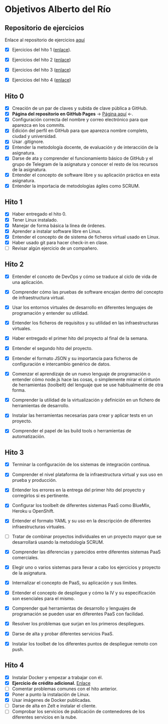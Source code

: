 # Objetivos Alberto del Río

## Repositorio de ejercicios
Enlace al repositorio de ejercicios [aquí](https://github.com/berbus/ejerciciosIV/)

- [X] Ejercicios del hito 1 ([enlace](https://github.com/berbus/ejerciciosIV/blob/master/Ejercicios%20hito%201/ejercicios.md)).

- [X] Ejercicios del hito 2 ([enlace](https://github.com/berbus/ejerciciosIV/blob/master/Ejercicios%20hito%202/ejercicios2.md))

- [X] Ejercicios del hito 3 ([enlace](https://github.com/berbus/ejerciciosIV/blob/master/Ejercicios%20hito%203/ejercicios3.md))

- [X] Ejercicios del hito 4 ([enlace](https://github.com/berbus/ejerciciosIV/blob/master/Ejercicios%20hito%204/ejercicio4.md))

## Hito 0
- [X] Creación de un par de claves y subida de clave pública a GitHub.
- [X] **Página del repositorio en GitHub Pages** \-> [Página aquí](https://berbus.github.io/proyectoIV/) <\-.
- [X] Configuración correcta del nombre y correo electrónico para que aparezca en los commits.
- [X] Edición del perfil en GitHub para que aparezca nombre completo, ciudad y universidad.
- [X] Usar .gitignore.
- [X] Entender la metodología docente, de evaluación y de interacción de la asignatura.
- [X] Darse de ata y comprender el funcionamiento básico de GitHub y el grupo de Telegram de la asignatura y conocer el resto de los recursos de la asignatura.
- [X] Entender el concepto de software libre y su aplicación práctica en esta asignatura.
- [X] Entender la importacia de metodologías ágiles como SCRUM.

## Hito 1
- [X] Haber entregado el hito 0.
- [X] Tener Linux instalado.
- [X] Manejar de forma básica la línea de órdenes.
- [X] Aprender a instalar software libre en Linux.
- [X] Entender el concepto de de sistema de ficheros virtual usado en Linux.
- [X] Haber usado git para hacer check-in en clase.
- [ ] Revisar algún ejercicio de un compañero.

## Hito 2
- [X] Entender el conceto de DevOps y cómo se traduce al ciclo de vida de una aplicación.
- [X] Comprender cómo las pruebas de software encajan dentro del concepto de infraestructura virtual.
- [X] Usar los entornos virtuales de desarrollo en diferentes lenguajes de programación y entender su utilidad.
- [X] Entender los ficheros de requisitos y su utilidad en las infraestructuras virtuales.

- [X] Haber entregado el primer hito del proyecto al final de la semana.
- [X] Entender el segundo hito del proyecto.
- [X] Entender el formato JSON y su importancia para ficheros de configuración e intercambio genérico de datos.
- [X] Comenzar el aprendizaje de un nuevo lenguaje de programación o entender cómo node.js hace las cosas, o simplemente mirar el cinturón de herramientas (toolbelt) del lenguaje que se use habitualmente de otra forma.
- [X] Comprender la utilidad de la virtualización y definición en un fichero de herramientas de desarrollo.
- [X] Instalar las herramientas necesarias para crear y aplicar tests en un proyecto.
- [X] Comprender el papel de las build tools o herramientas de automatización.

## Hito 3
- [X] Terminar la configuración de los sistemas de integración continua.
- [X] Comprender el nivel plataforma de la infraestructura virtual y sus uso en prueba y producción.

- [X] Entender los errores en la entrega del primer hito del proyecto y corregirlos si es pertinente.
- [X] Configurar los toolbelt de diferentes sistemas PaaS como BlueMix, Heroku u OpenShift.
- [X] Entender el formato YAML y su uso en la descripción de diferentes infraestructuras virtuales.
- [ ] Tratar de combinar proyectos individuales en un proyecto mayor que se desarrollará usando la metodología SCRUM.
- [X] Comprender las diferencias y parecidos entre diferentes sistemas PaaS comerciales.
- [X] Elegir uno o varios sistemas para llevar a cabo los ejercicios y proyecto de la asignatura.
- [X] Internalizar el concepto de PaaS, su aplicación y sus límites.
- [X] Entender el concepto de despliegue y cómo la IV y su especificación son esenciales para el mismo.
- [X] Comprender qué herramientas de desarrollo y lenguajes de programación se pueden usar en diferentes PaaS con facilidad.
- [X] Resolver los problemas que surjan en los primeros despliegues.
- [X] Darse de alta y probar diferentes servicios PaaS.
- [X] Instalar los toolbet de los diferentes puntos de despliegue remoto con push.

## Hito 4

- [X] Instalar Docker y empezar a trabajar con él.
- [X] **Ejercicio de crédito adicional.** [Enlace](https://github.com/berbus/proyectoIV#ampliaci%C3%B3n-de-la-cobertura-de-los-tests)
- [ ] Comentar problemas comunes con el hito anterior.
- [X] Poner a punto la instalación de Linux.
- [X] Usar imágenes de Docker publicadas.
- [ ] Darse de alta en Zelt e instalar el cliente.
- [ ] Comprobar los servicios de publicación de contenedores de los diferentes servicios en la nube.
